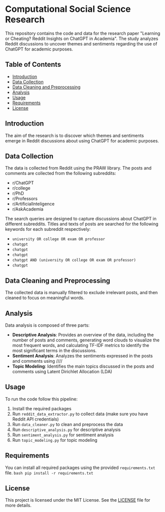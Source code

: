 # Computational Social Science Research
This repository contains the code and data for the research paper "Learning or Cheating? Reddit Insights on ChatGPT in Academia". The study analyzes Reddit discussions to uncover themes and sentiments regarding the use of ChatGPT for academic purposes.

## Table of Contents
- [Introduction](#introduction)
- [Data Collection](#data-collection)
- [Data Cleaning and Preprocessing](#data-cleaning-and-preprocessing)
- [Analysis](#analysis)
- [Usage](#usage)
- [Requirements](#requirements)
- [License](#license)

## Introduction
The aim of the research is to discover which themes and sentiments emerge in Reddit discussions about using ChatGPT for academic purposes.

## Data Collection
The data is collected from Reddit using the PRAW library. The posts and comments are collected from the following subreddits:
- r/ChatGPT
- r/college
- r/PhD
- r/Professors
- r/ArtificialInteligence
- r/AskAcademia

The search queries are designed to capture discussions about ChatGPT in different subreddits. Titles and texts of posts are searched for the following keywords for each subreddit respectively:
- `university OR college OR exam OR professor`
- `chatgpt`
- `chatgpt`
- `chatgpt`
- `chatgpt AND (university OR college OR exam OR professor)`
- `chatgpt`

## Data Cleaning and Preprocessing
The collected data is manually filtered to exclude irrelevant posts, and then cleaned to focus on meaningful words.

## Analysis
Data analysis is composed of three parts:
- **Descriptive Analysis**: Provides an overview of the data, including the number of posts and comments, generating word clouds to visualize the most frequent words, and calculating TF-IDF metrics to identify the most significant terms in the discussions.
- **Sentiment Analysis**: Analyzes the sentiments expressed in the posts and comments using ////
- **Topic Modeling**: Identifies the main topics discussed in the posts and comments using Latent Dirichlet Allocation (LDA) 

## Usage
To run the code follow this pipeline:
1. Install the required packages
2. Run `reddit_data_extractor.py` to collect data (make sure you have Reddit API credentials)
3. Run `data_cleaner.py` to clean and preprocess the data
4. Run `descriptive_analysis.py` for descriptive analysis
5. Run `sentiment_analysis.py` for sentiment analysis
6. Run `topic_modeling.py` for topic modeling

## Requirements
You can install all required packages using the provided `requirements.txt` file.
    ```bash
    pip install -r requirements.txt
    ```

## License
This project is licensed under the MIT License. See the [LICENSE](LICENSE) file for more details.